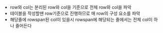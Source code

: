 - row와 col는 분리된 row와 col을 기준으로 전체 row와 col을 파악
- 테이블을 작성할땐 row기준으로 진행하므로 매 row의 구성 요소를 파악
- 해당줄에 rowspan된 col이 있을시 rowspan에 해당되는 줄에서는 전체 col이 하나 줄어든다